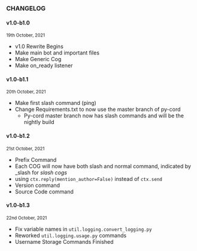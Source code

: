### CHANGELOG

#### **v1.0-b1.0**

<small>19th October, 2021</small>

* v1.0 Rewrite Begins
* Make main bot and important files
* Make Generic Cog
* Make on_ready listener


#### **v1.0-b1.1**

<small>20th October, 2021</small>

* Make first slash command (ping)
* Change Requirements.txt to now use the master branch of py-cord
    * Py-cord master branch now has slash commands and will be the nightly build


#### **v1.0-b1.2**

<small>21st October, 2021</small>

* Prefix Command
* Each COG will now have both slash and normal command, indicated by _slash for *slash cogs*
* using `ctx.reply(mention_author=False)` instead of `ctx.send`
* Version command
* Source Code command


#### **v1.0-b1.3**

<small>22nd October, 2021</small>

* Fix variable names in `util.logging.convert_logging.py`
* Reworked `util.logging.usage.py` commands
* Username Storage Commands Finished